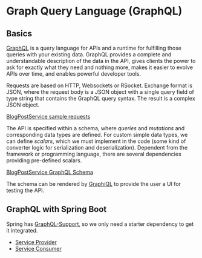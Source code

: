 # Graph Query Language (GraphQL)

## Basics

[GraphQL](https://graphql.org/) is a query language for APIs and a runtime for fulfilling those queries 
with your existing data. GraphQL provides a complete and understandable description of the data in the 
API, gives clients the power to ask for exactly what they need and nothing more, makes it easier to 
evolve APIs over time, and enables powerful developer tools.

Requests are based on HTTP, Websockets or RSocket. Exchange format is JSON, where the request body is
a JSON object with a single query field of type string that contains the GraphQL query syntax. The result
is a complex JSON object.

[BlogPostService sample requests](../sample-requests/graphql)

The API is specified within a schema, where _queries_ and _mutations_ and corresponding data types are defined.
For custom simple data types, we can define _scalars_, which we must implement in the code
(some kind of converter logic for serialization and deserialization). Dependent from the framework or programming
language, there are several dependencies providing pre-defined scalars.

[BlogPostService GraphQL Schema](../service-provider/src/main/resources/graphql/blog.graphqls)

The schema can be rendered by [GraphiQL](http://localhost:8081/graphiql) to provide the user a UI for testing the API.

## GraphQL with Spring Boot

Spring has [GraphQL-Support](https://spring.io/projects/spring-graphql), so we only need a starter dependency
to get it integrated.

- [Service Provider](../service-provider/docs/GRAPHQL.md)
- [Service Consumer](../service-consumer-spring/docs/GRAPHQL.md)
